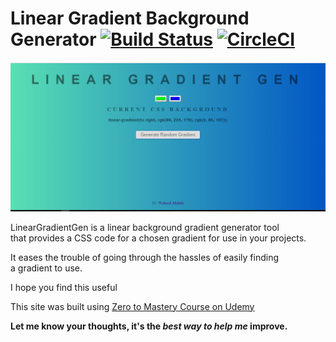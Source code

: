 # Linear Gradient Background Generator [![Build Status](https://travis-ci.org/wptechprodigy/lineargradientgen.svg?branch=master)](https://travis-ci.org/wptechprodigy/lineargradientgen) [![CircleCI](https://circleci.com/gh/wptechprodigy/lineargradientgen/tree/master.svg?style=svg)](https://circleci.com/gh/wptechprodigy/lineargradientgen/tree/master)

![Linear Gradient Background Gen](https://github.com/wptechprodigy/lineargradientgen/blob/master/dist/images/lineargradgen.png)

<p>LinearGradientGen is a linear background gradient generator tool<br>
that provides a CSS code for a chosen gradient for use in your projects.</p>

<p>It eases the trouble of going through the hassles of easily finding<br>
a gradient to use.</p>

<p>I hope you find this useful</p>

This site was built using [Zero to Mastery Course on Udemy](https://udemy.com/the-complete-web-developer-zero-to-mastery/)

**Let me know your thoughts, it's the _best way to help me_ improve.**
